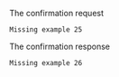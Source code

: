 
The confirmation request


~~~~
Missing example 25
~~~~

The confirmation response


~~~~
Missing example 26
~~~~

